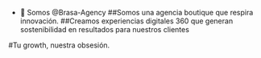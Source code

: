 - 👋 Somos @Brasa-Agency
##Somos una agencia boutique que respira innovación.
##Creamos experiencias digitales 360 que generan sostenibilidad en resultados para nuestros clientes

#Tu growth, nuestra obsesión.

<!---
Brasa-Agency/Brasa-Agency is a ✨ special ✨ repository because its `README.md` (this file) appears on your GitHub profile.
You can click the Preview link to take a look at your changes.
--->
